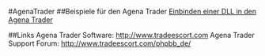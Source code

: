#AgenaTrader 
##Beispiele für den Agena Trader
[Einbinden einer DLL in den Agena Trader](https://github.com/simonpucher/AgenaTrader/tree/master/AgenaTraderDLL)

##Links
Agena Trader Software: http://www.tradeescort.com 
Agena Trader Support Forum: http://www.tradeescort.com/phpbb_de/
